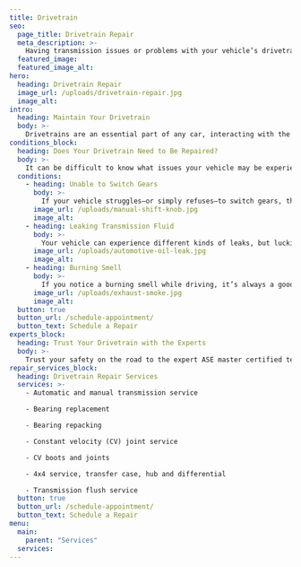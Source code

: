 ```yaml
---
title: Drivetrain
seo:
  page_title: Drivetrain Repair
  meta_description: >-
    Having transmission issues or problems with your vehicle’s drivetrain? Stop into Matthews Tire to get an expert inspection and drivetrain repair.
  featured_image:
  featured_image_alt:
hero:
  heading: Drivetrain Repair
  image_url: /uploads/drivetrain-repair.jpg
  image_alt:
intro:
  heading: Maintain Your Drivetrain
  body: >-
    Drivetrains are an essential part of any car, interacting with the engine and providing power to the wheels. Maintaining your drivetrain with periodic inspections, transmission flushes and other services is essential to keep your vehicle in good working order, especially for high-mileage vehicles.
conditions_block:
  heading: Does Your Drivetrain Need to Be Repaired?
  body: >-
    It can be difficult to know what issues your vehicle may be experiencing. You can always count on Matthews Tire to provide comprehensive inspections and diagnoses when your car is acting up. For peace of mind, keep an eye out for these common signs of drivetrain problems:
  conditions:
    - heading: Unable to Switch Gears
      body: >-
        If your vehicle struggles—or simply refuses—to switch gears, this could be a sign of transmission issues. This can happen when your transmission fluid gets too low. As soon as you notice gear change issues, schedule an appointment to get your drivetrain inspected and to replace your transmission fluids, if necessary.
      image_url: /uploads/manual-shift-knob.jpg
      image_alt:
    - heading: Leaking Transmission Fluid
      body: >-
        Your vehicle can experience different kinds of leaks, but luckily, it’s very easy to identify a transmission leak. If you notice that your car is leaking a red/brown liquid with a sweet smell, it’s very likely leaking transmission fluid. Make an appointment right away to repair the transmission leak and replace fluids as needed.
      image_url: /uploads/automotive-oil-leak.jpg
      image_alt:
    - heading: Burning Smell
      body: >-
        If you notice a burning smell while driving, it’s always a good idea to stop in for an inspection, as this could be a very serious safety concern. When it comes to your drivetrain, a burning smell may signal that your transmission fluid is old and getting burnt, or that your transmission is overheating.
      image_url: /uploads/exhaust-smoke.jpg
      image_alt:
  button: true
  button_url: /schedule-appointment/
  button_text: Schedule a Repair
experts_block:
  heading: Trust Your Drivetrain with the Experts
  body: >-
    Trust your safety on the road to the expert ASE master certified technicians at Matthews Tire. Whether you need a transmission flush on a high-mileage vehicle, a full drivetrain inspection or other drivetrain repair services, we’re here to keep you rolling.
repair_services_block:
  heading: Drivetrain Repair Services
  services: >-
    - Automatic and manual transmission service

    - Bearing replacement

    - Bearing repacking

    - Constant velocity (CV) joint service

    - CV boots and joints

    - 4x4 service, transfer case, hub and differential

    - Transmission flush service
  button: true
  button_url: /schedule-appointment/
  button_text: Schedule a Repair
menu:
  main:
    parent: "Services"
  services:
---
```

